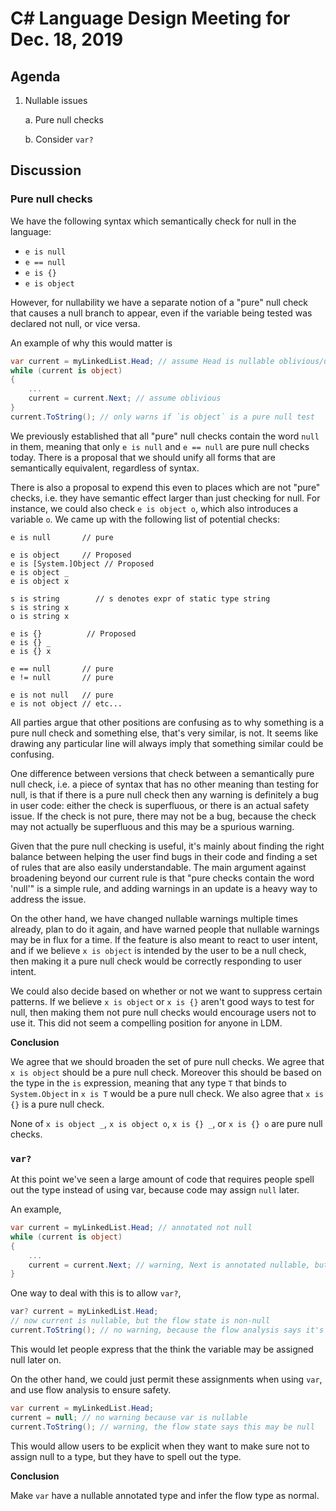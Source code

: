 
# C# Language Design Meeting for Dec. 18, 2019

## Agenda

1. Nullable issues

    a. Pure null checks

    b. Consider `var?`

## Discussion

### Pure null checks

We have the following syntax which semantically check for null in the language:

* `e is null`
* `e == null`
* `e is {}`
* `e is object`

However, for nullability we have a separate notion of a "pure" null check that
causes a null branch to appear, even if the variable being tested was declared
not null, or vice versa.

An example of why this would matter is

```C#
var current = myLinkedList.Head; // assume Head is nullable oblivious/unannotated
while (current is object)
{
    ...
    current = current.Next; // assume oblivious
}
current.ToString(); // only warns if `is object` is a pure null test
```

We previously established that all "pure" null checks contain the word `null` in them, meaning
that only `e is null` and `e == null` are pure null checks today. There is a proposal that we
should unify all forms that are semantically equivalent, regardless of syntax.

There is also a proposal to expend this even to places which are not "pure" checks, i.e.
they have semantic effect larger than just checking for null. For instance, we could
also check `e is object o`, which also introduces a variable `o`. We came up with
the following list of potential checks:

```
e is null       // pure

e is object     // Proposed
e is [System.]Object // Proposed
e is object _
e is object x

s is string        // s denotes expr of static type string
s is string x
o is string x

e is {}          // Proposed
e is {} _
e is {} x

e == null       // pure
e != null       // pure

e is not null   // pure
e is not object // etc...
```

All parties argue that other positions are confusing as to why something is a pure
null check and something else, that's very similar, is not. It seems like drawing
any particular line will always imply that something similar could be confusing.

One difference between versions that check between a semantically pure null check, i.e. a piece
of syntax that has no other meaning than testing for null, is that if there is a pure null check
then any warning is definitely a bug in user code: either the check is superfluous, or there is
an actual safety issue. If the check is not pure, there may not be a bug, because the check may
not actually be superfluous and this may be a spurious warning.

Given that the pure null checking is useful, it's mainly about finding the right balance between
helping the user find bugs in their code and finding a set of rules that are also easily
understandable. The main argument against broadening beyond our current rule is that "pure checks
contain the word 'null'" is a simple rule, and adding warnings in an update is a heavy way to
address the issue.

On the other hand, we have changed nullable warnings multiple times already, plan to
do it again, and have warned people that nullable warnings may be in flux for a time.
If the feature is also meant to react to user intent, and if we believe `x is object`
is intended by the user to be a null check, then making it a pure null check would
be correctly responding to user intent.

We could also decide based on whether or not we want to suppress certain patterns. If
we believe `x is object` or `x is {}` aren't good ways to test for null, then making
them not pure null checks would encourage users not to use it. This did not seem a
compelling position for anyone in LDM.

**Conclusion**

We agree that we should broaden the set of pure null checks. We agree that `x is object` should
be a pure null check. Moreover this should be based on the type in the `is` expression, meaning
that any type `T` that binds to `System.Object` in `x is T` would be a pure null check. We also
agree that `x is {}` is a pure null check.

None of `x is object _`, `x is object o`, `x is {} _`, or `x is {} o` are pure null checks.

### `var?`

At this point we've seen a large amount of code that requires people spell out the
type instead of using var, because code may assign `null` later.

An example,

```C#
var current = myLinkedList.Head; // annotated not null
while (current is object)
{
    ...
    current = current.Next; // warning, Next is annotated nullable, but current is non-null
}
```

One way to deal with this is to allow `var?`,

```C#
var? current = myLinkedList.Head;
// now current is nullable, but the flow state is non-null
current.ToString(); // no warning, because the flow analysis says it's not null
```

This would let people express that the think the variable may be assigned null later on.

On the other hand, we could just permit these assignments when using `var`, and use flow analysis
to ensure safety.

```C#
var current = myLinkedList.Head;
current = null; // no warning because var is nullable
current.ToString(); // warning, the flow state says this may be null
```

This would allow users to be explicit when they want to make sure not to assign
null to a type, but they have to spell out the type.

**Conclusion**

Make `var` have a nullable annotated type and infer the flow type as normal.